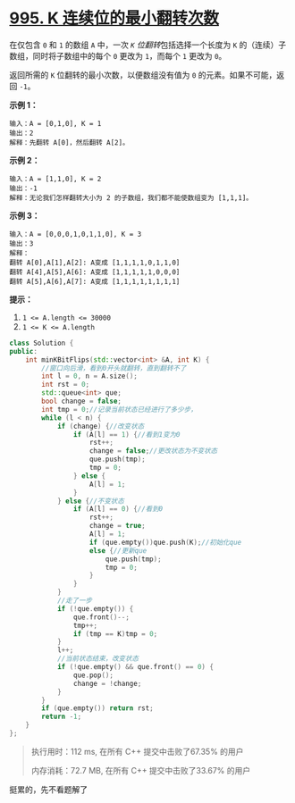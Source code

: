 # [995. K 连续位的最小翻转次数](https://leetcode-cn.com/problems/minimum-number-of-k-consecutive-bit-flips/)

在仅包含 `0` 和 `1` 的数组 `A` 中，一次 *`K` 位翻转*包括选择一个长度为 `K` 的（连续）子数组，同时将子数组中的每个 `0` 更改为 `1`，而每个 `1` 更改为 `0`。

返回所需的 `K` 位翻转的最小次数，以便数组没有值为 `0` 的元素。如果不可能，返回 `-1`。

 

**示例 1：**

```
输入：A = [0,1,0], K = 1
输出：2
解释：先翻转 A[0]，然后翻转 A[2]。
```

**示例 2：**

```
输入：A = [1,1,0], K = 2
输出：-1
解释：无论我们怎样翻转大小为 2 的子数组，我们都不能使数组变为 [1,1,1]。
```

**示例 3：**

```
输入：A = [0,0,0,1,0,1,1,0], K = 3
输出：3
解释：
翻转 A[0],A[1],A[2]: A变成 [1,1,1,1,0,1,1,0]
翻转 A[4],A[5],A[6]: A变成 [1,1,1,1,1,0,0,0]
翻转 A[5],A[6],A[7]: A变成 [1,1,1,1,1,1,1,1]
```

 

**提示：**

1. `1 <= A.length <= 30000`
2. `1 <= K <= A.length`

```c++
class Solution {
public:
    int minKBitFlips(std::vector<int> &A, int K) {
        //窗口向后滑，看到0开头就翻转，直到翻转不了
        int l = 0, n = A.size();
        int rst = 0;
        std::queue<int> que;
        bool change = false;
        int tmp = 0;//记录当前状态已经进行了多少步，
        while (l < n) {
            if (change) {//改变状态
                if (A[l] == 1) {//看到1变为0
                    rst++;
                    change = false;//更改状态为不变状态
                    que.push(tmp);
                    tmp = 0;
                } else {
                    A[l] = 1;
                }
            } else {//不变状态
                if (A[l] == 0) {//看到0
                    rst++;
                    change = true;
                    A[l] = 1;
                    if (que.empty())que.push(K);//初始化que
                    else {//更新que
                        que.push(tmp);
                        tmp = 0;
                    }
                }
            }
            //走了一步
            if (!que.empty()) {
                que.front()--;
                tmp++;
                if (tmp == K)tmp = 0;
            }
            l++;
            //当前状态结束，改变状态
            if (!que.empty() && que.front() == 0) {
                que.pop();
                change = !change;
            }
        }
        if (que.empty()) return rst;
        return -1;
    }
};
```

> 执行用时：112 ms, 在所有 C++ 提交中击败了67.35% 的用户
>
> 内存消耗：72.7 MB, 在所有 C++ 提交中击败了33.67% 的用户

挺累的，先不看题解了






